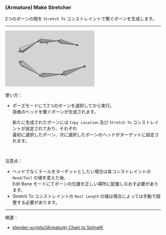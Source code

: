 ### (Armature) Make Stretcher

2つのボーンの間を `Stretch To` コンストレイントで繋ぐボーンを生成します。

---

![image](./docs/a1.gif)

使い方：
* ポーズモードにて2つのボーンを選択してから実行。  
  両者のヘッドを繋ぐボーンが生成されます。
  
  新たに生成されたボーンには `Copy Location` 及び `Stretch To` コンストレイントが設定されており、それぞれ  
  最初に選択したボーン、次に選択したボーンのヘッドがターゲットに設定されます。

<br>

注意点：
* ヘッドでなくテールをターゲットとしたい場合は各コンストレイントの `Head/Tail` の値を変えた後、  
  Edit Bone モードにてボーンの位置を正しい場所に配置しなおす必要があります。
* Stretch To コンストレイントの `Rest Length` の値は場合によっては手動で調整する必要があります。

---

関連：
* [blender-scripts/(Armature) Chain to SplineIK](https://github.com/a-nakanosora/blender-scripts/tree/master/(Armature)%20Chain%20to%20SplineIK)


<br>

